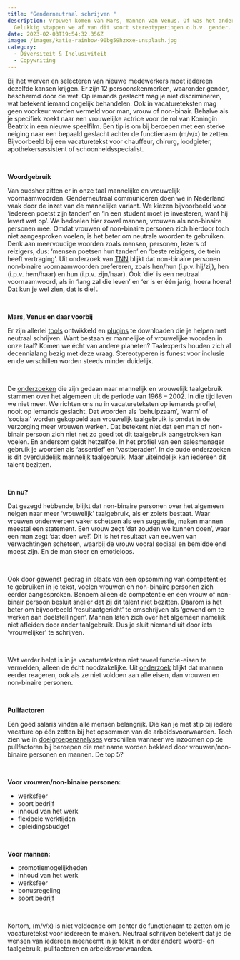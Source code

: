 ```yaml
---
title: "Genderneutraal schrijven "
description: Vrouwen komen van Mars, mannen van Venus. Of was het andersom?
  Gelukkig stappen we af van dit soort stereotyperingen o.b.v. gender.
date: 2023-02-03T19:54:32.356Z
image: /images/katie-rainbow-90bg59hzxxe-unsplash.jpg
category:
  - Diversiteit & Inclusiviteit
  - Copywriting
---
```

Bij het werven en selecteren van nieuwe medewerkers moet iedereen dezelfde kansen krijgen. Er zijn 12 persoonskenmerken, waaronder gender, beschermd door de wet. Op iemands geslacht mag je niet discrimineren, wat betekent iemand ongelijk behandelen. Ook in vacatureteksten mag geen voorkeur worden vermeld voor man, vrouw of non-binair. Behalve als je specifiek zoekt naar een vrouwelijke actrice voor de rol van Koningin Beatrix in een nieuwe speelfilm. Een tip is om bij beroepen met een sterke neiging naar een bepaald geslacht achter de functienaam (m/v/x) te zetten. Bijvoorbeeld bij een vacaturetekst voor chauffeur, chirurg, loodgieter, apothekersassistent of schoonheidsspecialist.

 

**Woordgebruik**

Van oudsher zitten er in onze taal mannelijke en vrouwelijk voornaamwoorden. Genderneutraal communiceren doen we in Nederland vaak door de inzet van de mannelijke variant. We kiezen bijvoorbeeld voor ‘iedereen poetst zijn tanden’ en ‘in een student moet je investeren, want hij levert wat op’. We bedoelen hier zowel mannen, vrouwen als non-binaire personen mee. Omdat vrouwen of non-binaire personen zich hierdoor toch niet aangesproken voelen, is het beter om neutrale woorden te gebruiken. Denk aan meervoudige woorden zoals mensen, personen, lezers of reizigers, dus: ‘mensen poetsen hun tanden’ en ‘beste reizigers, de trein heeft vertraging’. Uit onderzoek van [TNN](https://www.transgendernetwerk.nl/stem-non-binaire-voornaamwoord/) blijkt dat non-binaire personen non-binaire voornaamwoorden prefereren, zoals hen/hun (i.p.v. hij/zij), hen (i.p.v. hem/haar) en hun (i.p.v. zijn/haar). Ook ‘die’ is een neutraal voornaamwoord, als in ‘lang zal die leven’ en ‘er is er één jarig, hoera hoera! Dat kun je wel zien, dat is die!’.

 

**Mars, Venus en daar voorbij**

Er zijn allerlei [tools](https://brandchart.nl/wp-content/uploads/2020/08/factsheet-sidekick-platform.pdf) ontwikkeld en [plugins](https://chrome.google.com/webstore/detail/just-not-sorry-the-chrome/fmegmibednnlgojepmidhlhpjbppmlci) te downloaden die je helpen met neutraal schrijven. Want bestaan er mannelijke of vrouwelijke woorden in onze taal? Komen we écht van andere planeten? Taalexperts houden zich al decennialang bezig met deze vraag. Stereotyperen is funest voor inclusie en de verschillen worden steeds minder duidelijk.

 

De [onderzoeken](https://www.researchgate.net/publication/283848161_Leadership_and_Gender_Stereotyping_of_Emotions) die zijn gedaan naar mannelijk en vrouwelijk taalgebruik stammen over het algemeen uit de periode van 1968 – 2002. In die tijd leven we niet meer. We richten ons nu in vacatureteksten op iemands profiel, nooit op iemands geslacht. Dat woorden als ‘behulpzaam’, ‘warm’ of ‘sociaal’ worden gekoppeld aan vrouwelijk taalgebruik is omdat in de verzorging meer vrouwen werken. Dat betekent niet dat een man of non-binair persoon zich niet net zo goed tot dit taalgebruik aangetrokken kan voelen. En andersom geldt hetzelfde. In het profiel van een salesmanager gebruik je woorden als ‘assertief’ en ‘vastberaden’. In de oude onderzoeken is dit overduidelijk mannelijk taalgebruik. Maar uiteindelijk kan iedereen dit talent bezitten. 

 

**En nu?**

Dat gezegd hebbende, blijkt dat non-binaire personen over het algemeen neigen naar meer ‘vrouwelijk’ taalgebruik, als er zoiets bestaat. Waar vrouwen onderwerpen vaker schetsen als een suggestie, maken mannen meestal een statement. Een vrouw zegt ‘dat zouden we kunnen doen’, waar een man zegt ‘dat doen we!’. Dit is het resultaat van eeuwen van verwachtingen schetsen, waarbij de vrouw vooral sociaal en bemiddelend moest zijn. En de man stoer en emotieloos.

 

Ook door gewenst gedrag in plaats van een opsomming van competenties te gebruiken in je tekst, voelen vrouwen en non-binaire personen zich eerder aangesproken. Benoem alleen de competentie en een vrouw of non-binair persoon besluit sneller dat zij dit talent niet bezitten. Daarom is het beter om bijvoorbeeld ‘resultaatgericht’ te omschrijven als ‘gewend om te werken aan doelstellingen’. Mannen laten zich over het algemeen namelijk niet afleiden door ander taalgebruik. Dus je sluit niemand uit door iets ‘vrouwelijker’ te schrijven.

 

Wat verder helpt is in je vacatureteksten niet teveel functie-eisen te vermelden, alleen de écht noodzakelijke. Uit [onderzoek](https://www.researchgate.net/publication/334990114_Vrouwentaal-mannentaal_wat_is_normaal_in_Raffia_194_12-15) blijkt dat mannen eerder reageren, ook als ze niet voldoen aan alle eisen, dan vrouwen en non-binaire personen.

 

**Pullfactoren**

Een goed salaris vinden alle mensen belangrijk. Die kan je met stip bij iedere vacature op één zetten bij het opsommen van de arbeidsvoorwaarden. Toch zien we in [doelgroepenanalyses](https://how-to-recruit.eu/giant/start.php) verschillen wanneer we inzoomen op de pullfactoren bij beroepen die met name worden bekleed door vrouwen/non-binaire personen en mannen. De top 5?

 

**V﻿oor vrouwen/non-binaire personen:**

* w﻿erksfeer
* s﻿oort bedrijf
* i﻿nhoud van het werk
* f﻿lexibele werktijden
* o﻿pleidingsbudget

 

**V﻿oor mannen:**

* p﻿romotiemogelijkheden
* i﻿nhoud van het werk
* w﻿erksfeer
* b﻿onusregeling
* s﻿oort bedrijf

 

Kortom, (m/v/x) is niet voldoende om achter de functienaam te zetten om je vacaturetekst voor iedereen te maken. Neutraal schrijven betekent dat je de wensen van iedereen meeneemt in je tekst in onder andere woord- en taalgebruik, pullfactoren en arbeidsvoorwaarden.